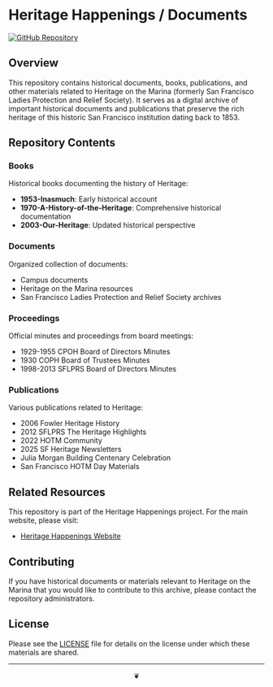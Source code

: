 # Heritage Happenings / Documents

[![GitHub Repository](https://img.shields.io/github/stars/heritage-happenings/heritage-happenings-documents?style=social)](https://github.com/heritage-happenings/heritage-happenings-documents)

## Overview

This repository contains historical documents, books, publications, and other materials related to Heritage on the Marina (formerly San Francisco Ladies Protection and Relief Society). It serves as a digital archive of important historical documents and publications that preserve the rich heritage of this historic San Francisco institution dating back to 1853.

## Repository Contents

### Books

Historical books documenting the history of Heritage:
- **1953-Inasmuch**: Early historical account
- **1970-A-History-of-the-Heritage**: Comprehensive historical documentation
- **2003-Our-Heritage**: Updated historical perspective

### Documents
Organized collection of documents:
- Campus documents
- Heritage on the Marina resources
- San Francisco Ladies Protection and Relief Society archives

### Proceedings
Official minutes and proceedings from board meetings:
- 1929-1955 CPOH Board of Directors Minutes
- 1930 COPH Board of Trustees Minutes
- 1998-2013 SFLPRS Board of Directors Minutes

### Publications
Various publications related to Heritage:
- 2006 Fowler Heritage History
- 2012 SFLPRS The Heritage Highlights
- 2022 HOTM Community
- 2025 SF Heritage Newsletters
- Julia Morgan Building Centenary Celebration
- San Francisco HOTM Day Materials

## Related Resources

This repository is part of the Heritage Happenings project. For the main website, please visit:
- [Heritage Happenings Website](https://heritage-happenings.github.io/)

## Contributing

If you have historical documents or materials relevant to Heritage on the Marina that you would like to contribute to this archive, please contact the repository administrators.

## License

Please see the [LICENSE](LICENSE) file for details on the license under which these materials are shared.

***

<center title="Go to top"><a href="#" style="text-decoration: none;">❦</a></center>

